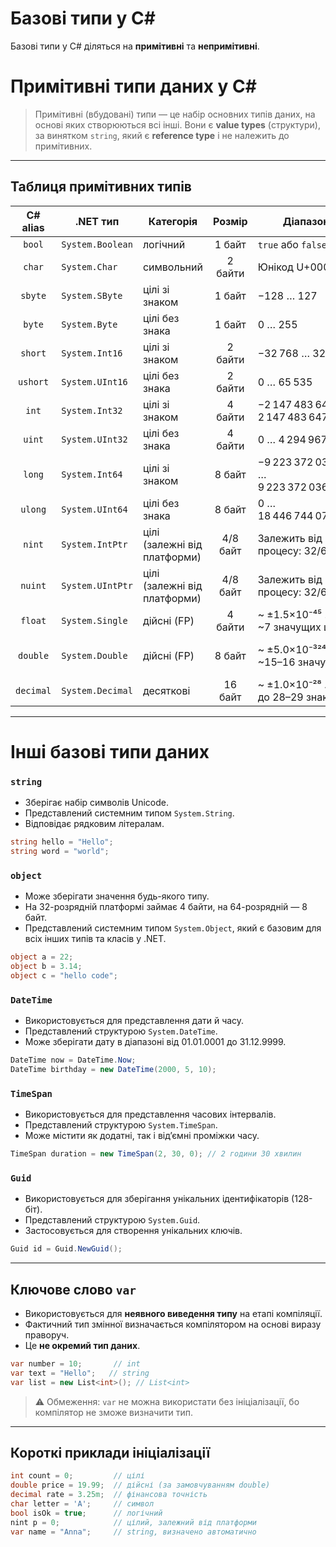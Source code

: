 # Базові типи у C\#

Базові типи у C# діляться на **примітивні** та **непримітивні**.

# Примітивні типи даних у C\#

> Примітивні (вбудовані) типи — це набір основних типів даних, на основі яких створюються всі інші. Вони є **value types** (структури), за винятком `string`, який є **reference type** і не належить до примітивних.

---

## Таблиця примітивних типів

|  C# alias | .NET тип         | Категорія                    |  Розмір  | Діапазон значень                                       | Значення за замовчуванням | Примітки                                  |
| :-------: | ---------------- | ---------------------------- | :------: | ------------------------------------------------------ | :------------------------ | :---------------------------------------- |
|   `bool`  | `System.Boolean` | логічний                     |  1 байт  | `true` або `false`                                     | `false`                   |                                           |
|   `char`  | `System.Char`    | символьний                   |  2 байти | Юнікод U+0000 … U+FFFF                                 | `\0`                      | UTF-16 кодова одиниця                     |
|  `sbyte`  | `System.SByte`   | цілі зі знаком               |  1 байт  | −128 … 127                                             | `0`                       | Не CLS-сумісний                           |
|   `byte`  | `System.Byte`    | цілі без знака               |  1 байт  | 0 … 255                                                | `0`                       |                                           |
|  `short`  | `System.Int16`   | цілі зі знаком               |  2 байти | −32 768 … 32 767                                       | `0`                       |                                           |
|  `ushort` | `System.UInt16`  | цілі без знака               |  2 байти | 0 … 65 535                                             | `0`                       | Не CLS-сумісний                           |
|   `int`   | `System.Int32`   | цілі зі знаком               |  4 байти | −2 147 483 648 … 2 147 483 647                         | `0`                       | Найуживаніший цілий тип                   |
|   `uint`  | `System.UInt32`  | цілі без знака               |  4 байти | 0 … 4 294 967 295                                      | `0`                       | Не CLS-сумісний                           |
|   `long`  | `System.Int64`   | цілі зі знаком               |  8 байт  | −9 223 372 036 854 775 808 … 9 223 372 036 854 775 807 | `0`                       |                                           |
|  `ulong`  | `System.UInt64`  | цілі без знака               |  8 байт  | 0 … 18 446 744 073 709 551 615                         | `0`                       | Не CLS-сумісний                           |
|   `nint`  | `System.IntPtr`  | цілі (залежні від платформи) | 4/8 байт | Залежить від розрядності процесу: 32/64 біти           | `0`                       | C# 9+, не CLS-сумісний                    |
|  `nuint`  | `System.UIntPtr` | цілі (залежні від платформи) | 4/8 байт | Залежить від розрядності процесу: 32/64 біти           | `0`                       | C# 9+, не CLS-сумісний                    |
|  `float`  | `System.Single`  | дійсні (FP)                  |  4 байти | \~ ±1.5×10⁻⁴⁵ … ±3.4×10³⁸; \~7 значущих цифр           | `0.0f`                    | IEEE 754                                  |
|  `double` | `System.Double`  | дійсні (FP)                  |  8 байт  | \~ ±5.0×10⁻³²⁴ … ±1.7×10³⁰⁸; \~15–16 значущих цифр     | `0.0d`                    | IEEE 754, тип за замовчуванням для дробів |
| `decimal` | `System.Decimal` | десяткові                    |  16 байт | \~ ±1.0×10⁻²⁸ … ±7.9×10²⁸; до 28–29 знаків             | `0.0m`                    | Фінанси/гроші, висока точність            |

---

# Інші базові типи даних

### `string`

* Зберігає набір символів Unicode.
* Представлений системним типом `System.String`.
* Відповідає рядковим літералам.

```csharp
string hello = "Hello";
string word = "world";
```

### `object`

* Може зберігати значення будь-якого типу.
* На 32-розрядній платформі займає 4 байти, на 64-розрядній — 8 байт.
* Представлений системним типом `System.Object`, який є базовим для всіх інших типів та класів у .NET.

```csharp
object a = 22;
object b = 3.14;
object c = "hello code";
```

### `DateTime`

* Використовується для представлення дати й часу.
* Представлений структурою `System.DateTime`.
* Може зберігати дату в діапазоні від 01.01.0001 до 31.12.9999.

```csharp
DateTime now = DateTime.Now;
DateTime birthday = new DateTime(2000, 5, 10);
```

### `TimeSpan`

* Використовується для представлення часових інтервалів.
* Представлений структурою `System.TimeSpan`.
* Може містити як додатні, так і від’ємні проміжки часу.

```csharp
TimeSpan duration = new TimeSpan(2, 30, 0); // 2 години 30 хвилин
```

### `Guid`

* Використовується для зберігання унікальних ідентифікаторів (128-біт).
* Представлений структурою `System.Guid`.
* Застосовується для створення унікальних ключів.

```csharp
Guid id = Guid.NewGuid();
```

---

## Ключове слово `var`

* Використовується для **неявного виведення типу** на етапі компіляції.
* Фактичний тип змінної визначається компілятором на основі виразу праворуч.
* Це **не окремий тип даних**.

```csharp
var number = 10;       // int
var text = "Hello";   // string
var list = new List<int>(); // List<int>
```

> ⚠️ Обмеження: `var` не можна використати без ініціалізації, бо компілятор не зможе визначити тип.

---

## Короткі приклади ініціалізації

```csharp
int count = 0;         // цілі
double price = 19.99;  // дійсні (за замовчуванням double)
decimal rate = 3.25m;  // фінансова точність
char letter = 'A';     // символ
bool isOk = true;      // логічний
nint p = 0;            // цілий, залежний від платформи
var name = "Anna";     // string, визначено автоматично
```
